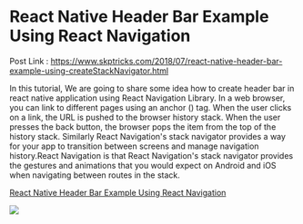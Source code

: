 
# React Native Header Bar Example Using React Navigation

Post Link : https://www.skptricks.com/2018/07/react-native-header-bar-example-using-createStackNavigator.html

In this tutorial, We are going to share some idea how to create header bar in react native application using React Navigation Library.
In a web browser, you can link to different pages using an anchor (<a>) tag. When the user clicks on a link, the URL is pushed to the browser history stack. When the user presses the back button, the browser pops the item from the top of the history stack.
Similarly React Navigation's stack navigator provides a way for your app to transition between screens and manage navigation history.React Navigation is that React Navigation's stack navigator provides the gestures and animations that you would expect on Android and iOS when navigating between routes in the stack.
  
  <a href="https://www.skptricks.com/2018/07/react-native-header-bar-example-using-createStackNavigator.html" >React Native Header Bar Example Using React Navigation </a> 
  
  <img src="https://4.bp.blogspot.com/-66firxnL3yY/W0wWP805T9I/AAAAAAAABt0/zMCF-BIyK90niSNE7AwopOMAFGYEgprOwCLcBGAs/s400/he.jpg" />
